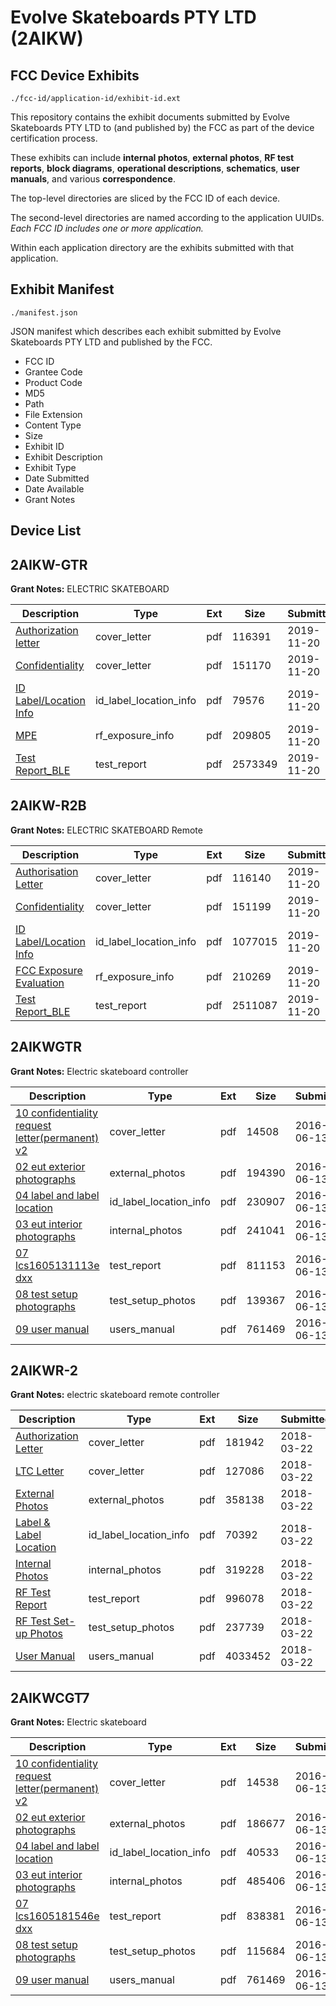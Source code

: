 # Evolve Skateboards PTY LTD (2AIKW)
## FCC Device Exhibits

```
./fcc-id/application-id/exhibit-id.ext
```

This repository contains the exhibit documents submitted by Evolve Skateboards PTY LTD to (and published by) the FCC as part of the device certification process.

These exhibits can include **internal photos**, **external photos**, **RF test reports**, **block diagrams**, **operational descriptions**, **schematics**, **user manuals**, and various **correspondence**.

The top-level directories are sliced by the FCC ID of each device.

The second-level directories are named according to the application UUIDs. *Each FCC ID includes one or more application.*

Within each application directory are the exhibits submitted with that application. 

## Exhibit Manifest

```
./manifest.json
```

JSON manifest which describes each exhibit submitted by Evolve Skateboards PTY LTD and published by the FCC.

- FCC ID
- Grantee Code
- Product Code
- MD5
- Path
- File Extension
- Content Type
- Size
- Exhibit ID
- Exhibit Description
- Exhibit Type
- Date Submitted
- Date Available
- Grant Notes

## Device List
## 2AIKW-GTR
**Grant Notes:** ELECTRIC SKATEBOARD

| Description | Type | Ext | Size | Submitted | Available |
| ----------- | ---- | --- | ---- | --------- | --------- |
| [Authorization letter](2AIKW-GTR/d59dd844d800013648b329e9f585b303/4521299.pdf) | cover_letter | pdf | 116391 | 2019-11-20 | 2019-11-20 |
| [Confidentiality](2AIKW-GTR/d59dd844d800013648b329e9f585b303/4521300.pdf) | cover_letter | pdf | 151170 | 2019-11-20 | 2019-11-20 |
| [ID Label/Location Info](2AIKW-GTR/d59dd844d800013648b329e9f585b303/4521296.pdf) | id_label_location_info | pdf | 79576 | 2019-11-20 | 2019-11-20 |
| [MPE](2AIKW-GTR/d59dd844d800013648b329e9f585b303/4521302.pdf) | rf_exposure_info | pdf | 209805 | 2019-11-20 | 2019-11-20 |
| [Test Report_BLE](2AIKW-GTR/d59dd844d800013648b329e9f585b303/4521301.pdf) | test_report | pdf | 2573349 | 2019-11-20 | 2019-11-20 |
## 2AIKW-R2B
**Grant Notes:** ELECTRIC SKATEBOARD Remote

| Description | Type | Ext | Size | Submitted | Available |
| ----------- | ---- | --- | ---- | --------- | --------- |
| [Authorisation Letter](2AIKW-R2B/55221edce5119c819695d41cc87b9a9b/4521431.pdf) | cover_letter | pdf | 116140 | 2019-11-20 | 2019-11-20 |
| [Confidentiality](2AIKW-R2B/55221edce5119c819695d41cc87b9a9b/4521432.pdf) | cover_letter | pdf | 151199 | 2019-11-20 | 2019-11-20 |
| [ID Label/Location Info](2AIKW-R2B/55221edce5119c819695d41cc87b9a9b/4521426.pdf) | id_label_location_info | pdf | 1077015 | 2019-11-20 | 2019-11-20 |
| [FCC Exposure Evaluation](2AIKW-R2B/55221edce5119c819695d41cc87b9a9b/4521434.pdf) | rf_exposure_info | pdf | 210269 | 2019-11-20 | 2019-11-20 |
| [Test Report_BLE](2AIKW-R2B/55221edce5119c819695d41cc87b9a9b/4521433.pdf) | test_report | pdf | 2511087 | 2019-11-20 | 2019-11-20 |
## 2AIKWGTR
**Grant Notes:** Electric skateboard controller

| Description | Type | Ext | Size | Submitted | Available |
| ----------- | ---- | --- | ---- | --------- | --------- |
| [10 confidentiality request letter(permanent) v2](2AIKWGTR/124cfc4b90cf5c19621085427d14bf67/3025348.pdf) | cover_letter | pdf | 14508 | 2016-06-13 | 2016-06-13 |
| [02 eut exterior photographs](2AIKWGTR/124cfc4b90cf5c19621085427d14bf67/3025344.pdf) | external_photos | pdf | 194390 | 2016-06-13 | 2016-06-13 |
| [04 label and label location](2AIKWGTR/124cfc4b90cf5c19621085427d14bf67/3025340.pdf) | id_label_location_info | pdf | 230907 | 2016-06-13 | 2016-06-13 |
| [03 eut interior photographs](2AIKWGTR/124cfc4b90cf5c19621085427d14bf67/3025346.pdf) | internal_photos | pdf | 241041 | 2016-06-13 | 2016-06-13 |
| [07 lcs1605131113e dxx](2AIKWGTR/124cfc4b90cf5c19621085427d14bf67/3025342.pdf) | test_report | pdf | 811153 | 2016-06-13 | 2016-06-13 |
| [08 test setup photographs](2AIKWGTR/124cfc4b90cf5c19621085427d14bf67/3025341.pdf) | test_setup_photos | pdf | 139367 | 2016-06-13 | 2016-06-13 |
| [09 user manual](2AIKWGTR/124cfc4b90cf5c19621085427d14bf67/3025347.pdf) | users_manual | pdf | 761469 | 2016-06-13 | 2016-06-13 |
## 2AIKWR-2
**Grant Notes:** electric skateboard remote controller

| Description | Type | Ext | Size | Submitted | Available |
| ----------- | ---- | --- | ---- | --------- | --------- |
| [Authorization Letter](2AIKWR-2/3f3fac727e6a505557a7156b6819ae97/3790869.pdf) | cover_letter | pdf | 181942 | 2018-03-22 | 2018-03-22 |
| [LTC Letter](2AIKWR-2/3f3fac727e6a505557a7156b6819ae97/3790870.pdf) | cover_letter | pdf | 127086 | 2018-03-22 | 2018-03-22 |
| [External Photos](2AIKWR-2/3f3fac727e6a505557a7156b6819ae97/3790871.pdf) | external_photos | pdf | 358138 | 2018-03-22 | 2018-09-19 |
| [Label & Label Location](2AIKWR-2/3f3fac727e6a505557a7156b6819ae97/3790872.pdf) | id_label_location_info | pdf | 70392 | 2018-03-22 | 2018-03-22 |
| [Internal Photos](2AIKWR-2/3f3fac727e6a505557a7156b6819ae97/3790873.pdf) | internal_photos | pdf | 319228 | 2018-03-22 | 2018-09-19 |
| [RF Test Report](2AIKWR-2/3f3fac727e6a505557a7156b6819ae97/3790876.pdf) | test_report | pdf | 996078 | 2018-03-22 | 2018-03-22 |
| [RF Test Set-up Photos](2AIKWR-2/3f3fac727e6a505557a7156b6819ae97/3790877.pdf) | test_setup_photos | pdf | 237739 | 2018-03-22 | 2018-09-19 |
| [User Manual](2AIKWR-2/3f3fac727e6a505557a7156b6819ae97/3790878.pdf) | users_manual | pdf | 4033452 | 2018-03-22 | 2018-09-19 |
## 2AIKWCGT7
**Grant Notes:** Electric skateboard

| Description | Type | Ext | Size | Submitted | Available |
| ----------- | ---- | --- | ---- | --------- | --------- |
| [10 confidentiality request letter(permanent) v2](2AIKWCGT7/f5b9bb4003f7737098bb20adad900163/3025416.pdf) | cover_letter | pdf | 14538 | 2016-06-13 | 2016-06-13 |
| [02 eut exterior photographs](2AIKWCGT7/f5b9bb4003f7737098bb20adad900163/3025415.pdf) | external_photos | pdf | 186677 | 2016-06-13 | 2016-06-13 |
| [04 label and label location](2AIKWCGT7/f5b9bb4003f7737098bb20adad900163/3025414.pdf) | id_label_location_info | pdf | 40533 | 2016-06-13 | 2016-06-13 |
| [03 eut interior photographs](2AIKWCGT7/f5b9bb4003f7737098bb20adad900163/3025408.pdf) | internal_photos | pdf | 485406 | 2016-06-13 | 2016-06-13 |
| [07 lcs1605181546e dxx](2AIKWCGT7/f5b9bb4003f7737098bb20adad900163/3025409.pdf) | test_report | pdf | 838381 | 2016-06-13 | 2016-06-13 |
| [08 test setup photographs](2AIKWCGT7/f5b9bb4003f7737098bb20adad900163/3025411.pdf) | test_setup_photos | pdf | 115684 | 2016-06-13 | 2016-06-13 |
| [09 user manual](2AIKWCGT7/f5b9bb4003f7737098bb20adad900163/3025347.pdf) | users_manual | pdf | 761469 | 2016-06-13 | 2016-06-13 |
